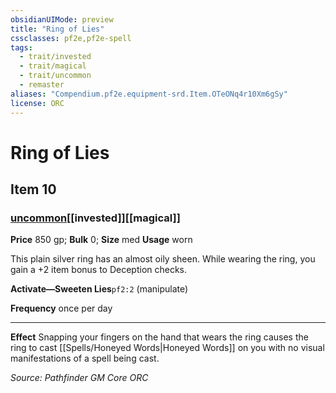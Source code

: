 ```yaml
---
obsidianUIMode: preview
title: "Ring of Lies"
cssclasses: pf2e,pf2e-spell
tags:
  - trait/invested
  - trait/magical
  - trait/uncommon
  - remaster
aliases: "Compendium.pf2e.equipment-srd.Item.OTeONq4r10Xm6gSy"
license: ORC
---
```

# Ring of Lies
## Item 10
### [uncommon](uncommon "Uncommon Rarity Trait")[[invested]][[magical]]


**Price** 850 gp; 
**Bulk** 0; **Size** med
**Usage** worn

This plain silver ring has an almost oily sheen. While wearing the ring, you gain a +2 item bonus to Deception checks.

**Activate—Sweeten Lies**`pf2:2` (manipulate)

**Frequency** once per day

* * *

**Effect** Snapping your fingers on the hand that wears the ring causes the ring to cast [[Spells/Honeyed Words|Honeyed Words]] on you with no visual manifestations of a spell being cast.

*Source: Pathfinder GM Core*
*ORC*
